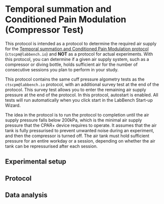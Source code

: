 # Temporal summation and Conditioned Pain Modulation (Compressor Test)

This protocol is intended as a protocol to determine the required air supply for the [Temporal summation and Conditioned Pain Modulation protocol](https://github.com/LabBench-Society/Protocols/tree/main/repository/CTSCPM) (```ctscpm@labbench.io```) and **NOT** as a protocol for actual experiments. With this protocol, you can determine if a given air supply system, such as a compressor or diving bottle, holds sufficient air for the number of consecutive sessions you plan to perform in your study.

This protocol contains the same cuff pressure algometry tests as the ```ctscpm@labbench.io``` protocol, with an additional survey test at the end of the protocol. This survey test allows you to enter the remaining air supply pressure at the end of the protocol. In this protocol, autostart is enabled. All tests will run automatically when you click start in the LabBench Start-up Wizard. 

The idea in the protocol is to run the protocol to completion until the air supply pressure falls below 200kPa, which is the minimal air supply pressure that the CPAR+ device requires to operate. It assumes that the air tank is fully pressurised to prevent unwanted noise during an experiment, and then the compressor is turned off. The air tank must hold sufficient pressure for an entire workday or a session, depending on whether the air tank can be repressurised after each session.

## Experimental setup


## Protocol


## Data analysis